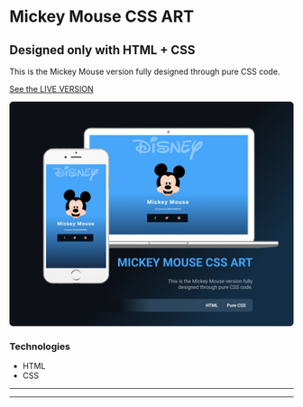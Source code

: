 # Mickey Mouse CSS ART
## Designed only with HTML + CSS
This is the Mickey Mouse version fully designed through pure CSS code.

[See the LIVE VERSION ](https://mcmgeomagic1.github.io/Mickey-Mouse-CSS-ART/) 

![readme](readme.png)

### Technologies
* HTML
* CSS
---
---

